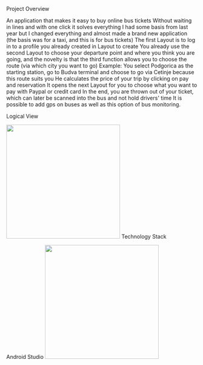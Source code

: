 Project Overview

An application that makes it easy to buy online bus tickets Without waiting in lines and with one click it solves everything
I had some basis from last year but I changed everything and almost made a brand new application (the basis was for a taxi, and this is for bus tickets)
The first Layout is to log in to a profile you already created in Layout to create
You already use the second Layout to choose your departure point and where you think you are going, and the novelty is that the third function allows you to choose the route (via which city you want to go)
Example: You select Podgorica as the starting station, go to Budva terminal and choose to go via Cetinje because this route suits you
He calculates the price of your trip by clicking on pay and reservation
It opens the next Layout for you to choose what you want to pay with Paypal or credit card
In the end, you are thrown out of your ticket, which can later be scanned into the bus and not hold drivers' time
It is possible to add gps on buses as well as this option of bus monitoring.

Logical View

<img src="https://imgur.com/TuEXhFx.png" width=300>
Technology Stack

Android Studio
<img src ="https://imgur.com/WhndAXV.png" width=300>
